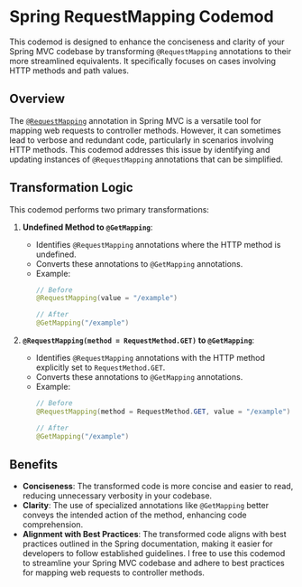 # Spring RequestMapping Codemod

This codemod is designed to enhance the conciseness and clarity of your Spring MVC codebase by transforming `@RequestMapping` annotations to their more streamlined equivalents. It specifically focuses on cases involving HTTP methods and path values.

## Overview

The [`@RequestMapping`](https://docs.spring.io/spring-framework/docs/4.3.x/spring-framework-reference/htmlsingle/#mvc-ann-requestmapping) annotation in Spring MVC is a versatile tool for mapping web requests to controller methods. However, it can sometimes lead to verbose and redundant code, particularly in scenarios involving HTTP methods. This codemod addresses this issue by identifying and updating instances of `@RequestMapping` annotations that can be simplified.

## Transformation Logic

This codemod performs two primary transformations:

1. **Undefined Method to `@GetMapping`**:
    - Identifies `@RequestMapping` annotations where the HTTP method is undefined.
    - Converts these annotations to `@GetMapping` annotations.
    - Example:
      ```java
      // Before
      @RequestMapping(value = "/example")
      
      // After
      @GetMapping("/example")
      ```

2. **`@RequestMapping(method = RequestMethod.GET)` to `@GetMapping`**:
    - Identifies `@RequestMapping` annotations with the HTTP method explicitly set to `RequestMethod.GET`.
    - Converts these annotations to `@GetMapping` annotations.
    - Example:
      ```java
      // Before
      @RequestMapping(method = RequestMethod.GET, value = "/example")
      
      // After
      @GetMapping("/example")
      ```

## Benefits

- **Conciseness**: The transformed code is more concise and easier to read, reducing unnecessary verbosity in your codebase.
- **Clarity**: The use of specialized annotations like `@GetMapping` better conveys the intended action of the method, enhancing code comprehension.
- **Alignment with Best Practices**: The transformed code aligns with best practices outlined in the Spring documentation, making it easier for developers to follow established guidelines.
l free to use this codemod to streamline your Spring MVC codebase and adhere to best practices for mapping web requests to controller methods.
